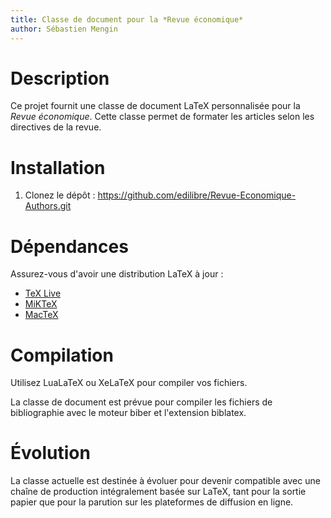 ```yaml
---
title: Classe de document pour la *Revue économique*
author: Sébastien Mengin
---
```


# Description
Ce projet fournit une classe de document LaTeX personnalisée pour la *Revue économique*. Cette classe permet de formater les articles selon les directives de la revue.

# Installation
1. Clonez le dépôt : https://github.com/edilibre/Revue-Economique-Authors.git

# Dépendances
Assurez-vous d'avoir une distribution LaTeX à jour :
- [TeX Live](https://www.tug.org/texlive/)
- [MiKTeX](https://miktex.org/)
- [MacTeX](https://www.tug.org/mactex/)

# Compilation
Utilisez LuaLaTeX ou XeLaTeX pour compiler vos fichiers.

La classe de document est prévue pour compiler les fichiers de bibliographie avec le moteur biber et l'extension biblatex.

# Évolution
La classe actuelle est destinée à évoluer pour devenir compatible avec une chaîne de production intégralement basée sur LaTeX, tant pour la sortie papier que pour la parution sur les plateformes de diffusion en ligne.